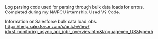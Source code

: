 Log parsing code used for parsing through bulk data loads for errors. Completed during my NWFCU internship. Used VS Code.

Information on Salesforce bulk data load jobs. https://help.salesforce.com/s/articleView?id=sf.monitoring_async_api_jobs_overview.htm&language=en_US&type=5
